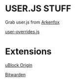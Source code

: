 # USER.JS STUFF

Grab user.js from [Arkenfox](https://github.com/arkenfox/user.js/blob/master/user.js)

[user-overrides.js](https://gitlab.com/trafotin/dotfiles/-/blob/main/user-overrides.js)

# Extensions

[uBlock Origin](https://addons.mozilla.org/en-US/firefox/addon/ublock-origin/)

[Bitwarden](https://addons.mozilla.org/en-US/firefox/addon/bitwarden-password-manager/)

